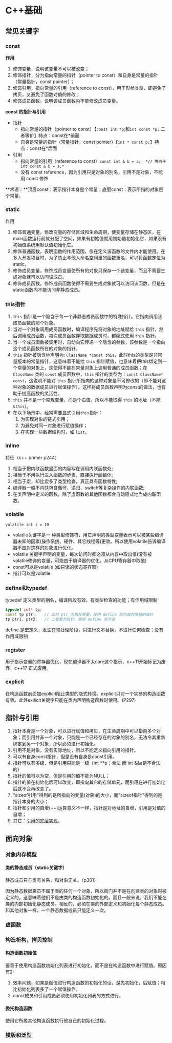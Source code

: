 # C++基础

## 常见关键字

### const

**作用**

1. 修饰变量，说明该变量不可以被改变；
2. 修饰指针，分为指向常量的指针（pointer to const）和自身是常量的指针（常量指针，const pointer）；
3. 修饰引用，指向常量的引用（reference to const），用于形参类型，即避免了拷贝，又避免了函数对值的修改；
4. 修饰成员函数，说明该成员函数内不能修改成员变量。

**const 的指针与引用**

- 指针
  - 指向常量的指针（pointer to const）【`const int *p`;和`int const *p;` 二者等价】特点：const在*前面
  - 自身是常量的指针（常量指针，const pointer）【`int * const p;`】特点：const在*后面
- 引用
  - 指向常量的引用（reference to const）```const int & b = a;  *// 等价于int const & b = a;* ```
  - 没有 const reference，因为引用只是对象的别名，引用不是对象，不能用 const 修饰

**术语：**顶层const：表示指针本身是个常量；底层const：表示所指的对象是个常量。

### static

作用

1. 修饰普通变量，修改变量的存储区域和生命周期，使变量存储在静态区，在main函数运行前就分配了空间，如果有初始值就用初始值初始化它，如果没有初始值系统用默认值初始化它。
2. 修饰普通函数，表明函数的作用范围，仅在定义该函数的文件内才能使用。在多人开发项目时，为了防止与他人命名空间里的函数重名，可以将函数定位为static。
3. 修饰成员变量，修饰成员变量使所有的对象只保存一个该变量，而且不需要生成对象就可以访问该成员。
4. 修饰成员函数，修饰成员函数使得不需要生成对象就可以访问该函数，但是在static函数内不能访问非静态成员。

### this指针

1. `this` 指针是一个隐含于每一个非静态成员函数中的特殊指针。它指向调用该成员函数的那个对象。
2. 当对一个对象调用成员函数时，编译程序先将对象的地址赋给 `this` 指针，然后调用成员函数，每次成员函数存取数据成员时，都隐式使用 `this` 指针。
3. 当一个成员函数被调用时，自动向它传递一个隐含的参数，该参数是一个指向这个成员函数所在的对象的指针。
4. `this` 指针被隐含地声明为: `ClassName *const this`，此时this的类型是非常量版本的常量指针，这意味着不能给 `this` 指针赋值，也意味着把this绑定到一个常量的对象上，这使得不能在常量对象上调用普通的成员函数；在 `ClassName` 类的 `const` 成员函数中，`this` 指针的类型为：`const ClassName* const`，这说明不能对 `this` 指针所指向的这种对象是不可修改的（即不能对这种对象的数据成员进行赋值操作）。这样将成员函数声明为const的做法，也有助于提高函数的灵活性。
5. `this` 并不是一个常规变量，而是个右值，所以不能取得 `this` 的地址（不能 `&this`）。
6. 在以下场景中，经常需要显式引用`this`指针：
   1. 为实现对象的链式引用；
   2. 为避免对同一对象进行赋值操作；
   3. 在实现一些数据结构时，如 `list`。

### inline

特征（c++ primer p244）

1. 相当于把内联函数里面的内容写在调用内联函数处;
2. 相当于不用执行进入函数的步骤，直接执行函数体;
3. 相当于宏，却比宏多了类型检查，真正具有函数特性;
4. 编译器一般不内联包含循环、递归、switch等复杂操作的内联函数;
5. 在类声明中定义的函数，除了虚函数的其他函数都会自动隐式地当成内联函数。

### volatile

```volatile int i = 10```

- volatile关键字是一 种类型修饰符，用它声明的类型变量表示可以被某些编译器未知的因素(操作系统、硬件、其它线程等)更改。所以使用volatile告诉编译器不应对这样的对象进行优化。
- volatile 关键字声明的变量，每次访问时都必须从内存中取出值(没有被volatile修饰的变量，可能由于编译器的优化，从CPU寄存器中取值)
- const可以是volatile (如只读的状态寄存器)
- 指针可以是volatile

### define和typedef

typedef 定义类型的别名，编译阶段有效，有类型检查的功能；有作用域限制

```c++
typedef int* tp;
const tp ptr;    // 此时 ptr 为指针常量，使用 define 则为指向常量的指针
tp ptr1, ptr2;   // 二者都为指针，使用 define 则不是
```

define 是宏定义，发生在预处理阶段，只进行文本替换，不进行任何检查；没有作用域限制

### register

用于指示变量的寄存器优化，现在编译器不太care这个指示，c++11开始标记为废弃，c++17 正式废用。

### explicit

在构造函数前面加explicit阻止类型的隐式转换。explicit只对一个实参的构造函数有效。此外exilicit关键字只能在类内声明构造函数时使用。(P297)

## 指针与引用

1. 指针本身是一个对象，可以进行赋值和拷贝，在生命周期中可以指向多个对象；而引用并非一个对象，只能是一个已经存在的对象的别名，无法令其重新绑定到另一个对象，所以必须进行初始化。
2. 引用不是对象，没有实际地址，所以不能定义指向引用的指针。
3. 可以有自身const指针，但是没有自身是const引用。
4. 指针可以有多级，但是引用只能是一级（int **p；合法 而 int &&a是不合法的）
5. 指针的值可以为空，但是引用的值不能为NULL；
6. 指针的值在初始化后可以改变，即指向其它的存储单元，而引用在进行初始化后就不会再改变了。
7. "sizeof引用"得到的是所指向的变量(对象)的大小，而"sizeof指针"得到的是指针本身的大小；
8. 指针和引用的自增(++)运算意义不一样，指针是对地址的自增，引用是对值的自增；
9. 其它：[引用的底层实现](https://blog.csdn.net/lws123253/article/details/80353197)。

## 面向对象

### 对象内存模型

#### 类的静态成员（static关键字）

静态成员只与类有关系，和对象无关。（p301）

因为静态数据乘员不属于类的任何一个对象，所以衙门并不是在创建类的对象时被定义的。这意味着他们不是由类的构造函数初始化的。而且一般来说，我们不能在类的内部初始化静态成员。相反的，必须在类的外部定义和初始化每个静态成员。和其他对象一样，一个静态数据成员只能定义一次。

### 虚函数

### 构造析构，拷贝控制

#### 构造函数初始值

要善于使用构造函数初始化列表进行初始化，而不是在构造函数中进行赋值。原因有2:

1. 效率问题，如果是赋值进行构造函数的初始化的话，是先初始化，后赋值；相比初始化列表多了一个赋值操作。
2. const成员和引用成员必须使用初始化列表的方式进行。

#### 委托构造函数

使用它所属其他构造函数执行他自己的初始化过程。

### 模版和泛型
